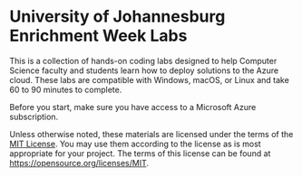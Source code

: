 # University of Johannesburg Enrichment Week Labs

This is a collection of hands-on coding labs designed to help Computer Science faculty and students learn how to deploy solutions to the Azure cloud. These labs are compatible with Windows, macOS, or Linux and take 60 to 90 minutes to complete.

Before you start, make sure you have access to a Microsoft Azure subscription.

Unless otherwise noted, these materials are licensed under the terms of the [MIT License](https://opensource.org/licenses/MIT). You may use them according to the license as is most appropriate for your project. The terms of this license can be found at https://opensource.org/licenses/MIT.
